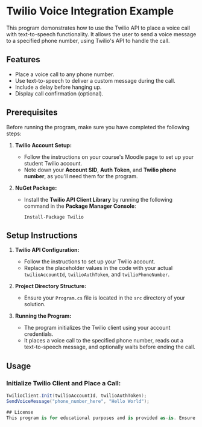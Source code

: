 # Twilio Voice Integration Example

This program demonstrates how to use the Twilio API to place a voice call with text-to-speech functionality. It allows the user to send a voice message to a specified phone number, using Twilio's API to handle the call. 

## Features

- Place a voice call to any phone number.
- Use text-to-speech to deliver a custom message during the call.
- Include a delay before hanging up.
- Display call confirmation (optional).

## Prerequisites

Before running the program, make sure you have completed the following steps:

1. **Twilio Account Setup:**
   - Follow the instructions on your course's Moodle page to set up your student Twilio account.
   - Note down your **Account SID**, **Auth Token**, and **Twilio phone number**, as you'll need them for the program.

2. **NuGet Package:**
   - Install the **Twilio API Client Library** by running the following command in the **Package Manager Console**:
     ```
     Install-Package Twilio
     ```

## Setup Instructions

1. **Twilio API Configuration:**
   - Follow the instructions to set up your Twilio account.
   - Replace the placeholder values in the code with your actual `twilioAccountId`, `twilioAuthToken`, and `twilioPhoneNumber`.

2. **Project Directory Structure:**
   - Ensure your `Program.cs` file is located in the `src` directory of your solution.

3. **Running the Program:**
   - The program initializes the Twilio client using your account credentials.
   - It places a voice call to the specified phone number, reads out a text-to-speech message, and optionally waits before ending the call.

## Usage

### Initialize Twilio Client and Place a Call:
```csharp
TwilioClient.Init(twilioAccountId, twilioAuthToken);
SendVoiceMessage("phone_number_here", "Hello World");

## License
This program is for educational purposes and is provided as-is. Ensure that you follow best practices for securing sensitive information such as API credentials.
